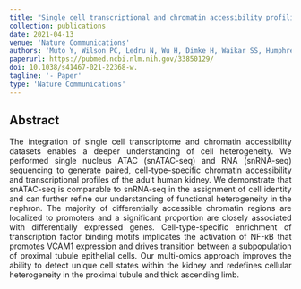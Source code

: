 ```yaml
---
title: "Single cell transcriptional and chromatin accessibility profiling redefine cellular heterogeneity in the adult human kidney"
collection: publications
date: 2021-04-13
venue: 'Nature Communications'
authors: 'Muto Y, Wilson PC, Ledru N, Wu H, Dimke H, Waikar SS, Humphreys BD'
paperurl: https://pubmed.ncbi.nlm.nih.gov/33850129/
doi: 10.1038/s41467-021-22368-w.
tagline: '- Paper'
type: 'Nature Communications'
---
```


<h2> Abstract </h2>
<p align= "justify">
The integration of single cell transcriptome and chromatin accessibility datasets enables a deeper understanding of cell heterogeneity. We performed single nucleus ATAC (snATAC-seq) and RNA (snRNA-seq) sequencing to generate paired, cell-type-specific chromatin accessibility and transcriptional profiles of the adult human kidney. We demonstrate that snATAC-seq is comparable to snRNA-seq in the assignment of cell identity and can further refine our understanding of functional heterogeneity in the nephron. The majority of differentially accessible chromatin regions are localized to promoters and a significant proportion are closely associated with differentially expressed genes. Cell-type-specific enrichment of transcription factor binding motifs implicates the activation of NF-κB that promotes VCAM1 expression and drives transition between a subpopulation of proximal tubule epithelial cells. Our multi-omics approach improves the ability to detect unique cell states within the kidney and redefines cellular heterogeneity in the proximal tubule and thick ascending limb.
